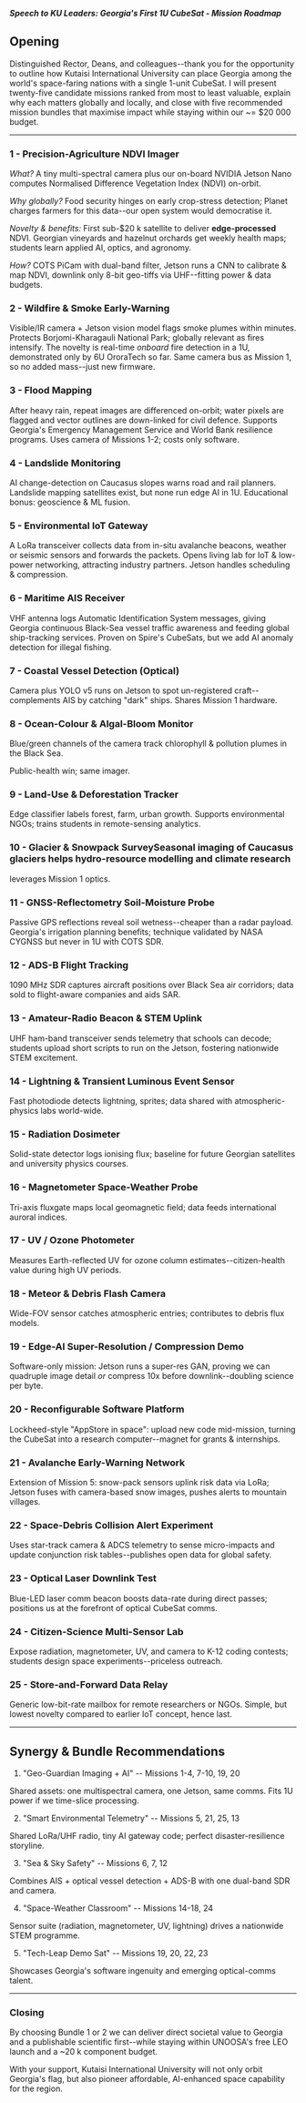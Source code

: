 ***Speech to KU Leaders: Georgia's First 1U CubeSat - Mission Roadmap***

## Opening

Distinguished Rector, Deans, and colleagues--thank you for the opportunity to outline how Kutaisi International University can place Georgia among the world's space-faring nations with a single 1-unit CubeSat. I will present twenty-five candidate missions ranked from most to least valuable, explain why each matters globally and locally, and close with five recommended mission bundles that maximise impact while staying within our ~= $20 000 budget.

---

### 1 - Precision-Agriculture NDVI Imager

*What?* A tiny multi-spectral camera plus our on-board NVIDIA Jetson Nano computes Normalised Difference Vegetation Index (NDVI) on-orbit.

*Why globally?* Food security hinges on early crop-stress detection; Planet charges farmers for this data--our open system would democratise it.

*Novelty & benefits:* First sub-$20 k satellite to deliver **edge-processed** NDVI. Georgian vineyards and hazelnut orchards get weekly health maps; students learn applied AI, optics, and agronomy.

*How?* COTS PiCam with dual-band filter, Jetson runs a CNN to calibrate & map NDVI, downlink only 8-bit geo-tiffs via UHF--fitting power & data budgets.

### 2 - Wildfire & Smoke Early-Warning

Visible/IR camera + Jetson vision model flags smoke plumes within minutes. Protects Borjomi-Kharagauli National Park; globally relevant as fires intensify. The novelty is real-time *onboard* fire detection in a 1U, demonstrated only by 6U OroraTech so far. Same camera bus as Mission 1, so no added mass--just new firmware.

### 3 - Flood Mapping

After heavy rain, repeat images are differenced on-orbit; water pixels are flagged and vector outlines are down-linked for civil defence. Supports Georgia's Emergency Management Service and World Bank resilience programs. Uses camera of Missions 1-2; costs only software.

### 4 - Landslide Monitoring

AI change-detection on Caucasus slopes warns road and rail planners. Landslide mapping satellites exist, but none run edge AI in 1U. Educational bonus: geoscience & ML fusion.

### 5 - Environmental IoT Gateway

A LoRa transceiver collects data from in-situ avalanche beacons, weather or seismic sensors and forwards the packets. Opens living lab for IoT & low-power networking, attracting industry partners. Jetson handles scheduling & compression.

### 6 - Maritime AIS Receiver

VHF antenna logs Automatic Identification System messages, giving Georgia continuous Black-Sea vessel traffic awareness and feeding global ship-tracking services. Proven on Spire's CubeSats, but we add AI anomaly detection for illegal fishing.

### 7 - Coastal Vessel Detection (Optical)

Camera plus YOLO v5 runs on Jetson to spot un-registered craft--complements AIS by catching "dark" ships. Shares Mission 1 hardware.

### 8 - Ocean-Colour & Algal-Bloom Monitor

Blue/green channels of the camera track chlorophyll & pollution plumes in the Black Sea.

Public-health win; same imager.

### 9 - Land-Use & Deforestation Tracker

Edge classifier labels forest, farm, urban growth. Supports environmental NGOs; trains students in remote-sensing analytics.

### 10 - Glacier & Snowpack SurveySeasonal imaging of Caucasus glaciers helps hydro-resource modelling and climate research

leverages Mission 1 optics.

### 11 - GNSS-Reflectometry Soil-Moisture Probe

Passive GPS reflections reveal soil wetness--cheaper than a radar payload. Georgia's irrigation planning benefits; technique validated by NASA CYGNSS but never in 1U with COTS SDR.

### 12 - ADS-B Flight Tracking

1090 MHz SDR captures aircraft positions over Black Sea air corridors; data sold to flight-aware companies and aids SAR.

### 13 - Amateur-Radio Beacon & STEM Uplink

UHF ham-band transceiver sends telemetry that schools can decode; students upload short scripts to run on the Jetson, fostering nationwide STEM excitement.

### 14 - Lightning & Transient Luminous Event Sensor

Fast photodiode detects lightning, sprites; data shared with atmospheric-physics labs world-wide.

### 15 - Radiation Dosimeter

Solid-state detector logs ionising flux; baseline for future Georgian satellites and university physics courses.

### 16 - Magnetometer Space-Weather Probe

Tri-axis fluxgate maps local geomagnetic field; data feeds international auroral indices.

### 17 - UV / Ozone Photometer

Measures Earth-reflected UV for ozone column estimates--citizen-health value during high UV periods.

### 18 - Meteor & Debris Flash Camera

Wide-FOV sensor catches atmospheric entries; contributes to debris flux models.

### 19 - Edge-AI Super-Resolution / Compression Demo

Software-only mission: Jetson runs a super-res GAN, proving we can quadruple image detail *or* compress 10x before downlink--doubling science per byte.

### 20 - Reconfigurable Software Platform

Lockheed-style "AppStore in space": upload new code mid-mission, turning the CubeSat into a research computer--magnet for grants & internships.

### 21 - Avalanche Early-Warning Network

Extension of Mission 5: snow-pack sensors uplink risk data via LoRa; Jetson fuses with camera-based snow images, pushes alerts to mountain villages.

### 22 - Space-Debris Collision Alert Experiment

Uses star-track camera & ADCS telemetry to sense micro-impacts and update conjunction risk tables--publishes open data for global safety.

### 23 - Optical Laser Downlink Test

Blue-LED laser comm beacon boosts data-rate during direct passes; positions us at the forefront of optical CubeSat comms.

### 24 - Citizen-Science Multi-Sensor Lab

Expose radiation, magnetometer, UV, and camera to K-12 coding contests; students design space experiments--priceless outreach.

### 25 - Store-and-Forward Data Relay

Generic low-bit-rate mailbox for remote researchers or NGOs. Simple, but lowest novelty compared to earlier IoT concept, hence last.

---

## Synergy & Bundle Recommendations

1. "Geo-Guardian Imaging + AI" -- Missions 1-4, 7-10, 19, 20

Shared assets: one multispectral camera, one Jetson, same comms. Fits 1U power if we time-slice processing.

2. "Smart Environmental Telemetry" -- Missions 5, 21, 25, 13

Shared LoRa/UHF radio, tiny AI gateway code; perfect disaster-resilience storyline.

3. "Sea & Sky Safety" -- Missions 6, 7, 12

Combines AIS + optical vessel detection + ADS-B with one dual-band SDR and camera.

4. "Space-Weather Classroom" -- Missions 14-18, 24

Sensor suite (radiation, magnetometer, UV, lightning) drives a nationwide STEM programme.

5. "Tech-Leap Demo Sat" -- Missions 19, 20, 22, 23

Showcases Georgia's software ingenuity and emerging optical-comms talent.

---

### Closing

By choosing Bundle 1 or 2 we can deliver direct societal value to Georgia and a publishable scientific first--while staying within UNOOSA's free LEO launch and a ~20 k component budget.

With your support, Kutaisi International University will not only orbit Georgia's flag, but also pioneer affordable, AI-enhanced space capability for the region.